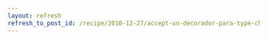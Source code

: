 ```yaml
---
layout: refresh
refresh_to_post_id: /recipe/2010-12-27/accept-un-decorador-para-type-checking-verstil-en-python
---
```

